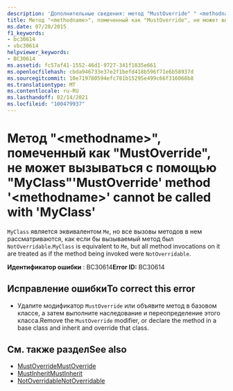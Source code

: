 ```yaml
---
description: 'Дополнительные сведения: метод "MustOverride" " <methodname> не может вызываться с" MyClass "'
title: Метод "<methodname>", помеченный как "MustOverride", не может вызываться с помощью "MyClass"
ms.date: 07/20/2015
f1_keywords:
- bc30614
- vbc30614
helpviewer_keywords:
- BC30614
ms.assetid: fc57af41-1552-46d1-9727-341f1835e661
ms.openlocfilehash: cbda946733e37e2f1befd418b596f71e6b58937d
ms.sourcegitcommit: 10e719780594efc781b15295e499c66f316068b8
ms.translationtype: MT
ms.contentlocale: ru-RU
ms.lasthandoff: 02/14/2021
ms.locfileid: "100479937"
---
```

# <a name="mustoverride-method-methodname-cannot-be-called-with-myclass"></a><span data-ttu-id="6cb0a-103">Метод "\<methodname>", помеченный как "MustOverride", не может вызываться с помощью "MyClass"</span><span class="sxs-lookup"><span data-stu-id="6cb0a-103">'MustOverride' method '\<methodname>' cannot be called with 'MyClass'</span></span>

<span data-ttu-id="6cb0a-104">`MyClass` является эквивалентом `Me`, но все вызовы методов в нем рассматриваются, как если бы вызываемый метод был `NotOverridable`.</span><span class="sxs-lookup"><span data-stu-id="6cb0a-104">`MyClass` is equivalent to `Me`, but all method invocations on it are treated as if the method being invoked were `NotOverridable`.</span></span>  
  
 <span data-ttu-id="6cb0a-105">**Идентификатор ошибки** : BC30614</span><span class="sxs-lookup"><span data-stu-id="6cb0a-105">**Error ID:** BC30614</span></span>  
  
## <a name="to-correct-this-error"></a><span data-ttu-id="6cb0a-106">Исправление ошибки</span><span class="sxs-lookup"><span data-stu-id="6cb0a-106">To correct this error</span></span>  
  
- <span data-ttu-id="6cb0a-107">Удалите модификатор `MustOverride` или объявите метод в базовом классе, а затем выполните наследование и переопределение этого класса.</span><span class="sxs-lookup"><span data-stu-id="6cb0a-107">Remove the `MustOverride` modifier, or declare the method in a base class and inherit and override that class.</span></span>  
  
## <a name="see-also"></a><span data-ttu-id="6cb0a-108">См. также раздел</span><span class="sxs-lookup"><span data-stu-id="6cb0a-108">See also</span></span>

- [<span data-ttu-id="6cb0a-109">MustOverride</span><span class="sxs-lookup"><span data-stu-id="6cb0a-109">MustOverride</span></span>](../language-reference/modifiers/mustoverride.md)
- [<span data-ttu-id="6cb0a-110">MustInherit</span><span class="sxs-lookup"><span data-stu-id="6cb0a-110">MustInherit</span></span>](../language-reference/modifiers/mustinherit.md)
- [<span data-ttu-id="6cb0a-111">NotOverridable</span><span class="sxs-lookup"><span data-stu-id="6cb0a-111">NotOverridable</span></span>](../language-reference/modifiers/notoverridable.md)
